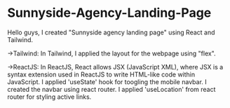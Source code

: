 # Sunnyside-Agency-Landing-Page

Hello guys, I created "Sunnyside agency landing page" using React and Tailwind. 

->Tailwind:
In Tailwind, I applied the layout for the webpage using "flex".

->ReactJS:
In ReactJS, React allows JSX (JavaScript XML), where JSX is a syntax extension used in ReactJS to write HTML-like code within JavaScript. I applied 'useState' hook for toogling the mobile navbar. I created the navbar using react router. I applied 'useLocation' from react router for styling active links.
